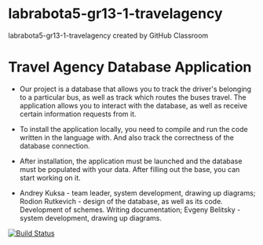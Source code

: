# labrabota5-gr13-1-travelagency
labrabota5-gr13-1-travelagency created by GitHub Classroom
# Travel Agency Database Application

- Our project is a database that allows you to track the driver's belonging to a particular bus, as well as track which routes the buses travel. The application allows you to interact with the database, as well as receive certain information requests from it.

- To install the application locally, you need to compile and run the code written in the language with. And also track the correctness of the database connection.

- After installation, the application must be launched and the database must be populated with your data. After filling out the base, you can start working on it.

- Andrey Kuksa - team leader, system development, drawing up diagrams; Rodion Rutkevich - design of the database, as well as its code. Development of schemes. Writing documentation; Evgeny Belitsky - system development, drawing up diagrams.



[![Build Status](https://travis-ci.com/fpmi-tp2021/labrabota5-gr13-1-travelagency.svg?token=qpvCafRz6zM7J4kw381q&branch=main)](https://travis-ci.com/fpmi-tp2021/labrabota5-gr13-1-travelagency)
